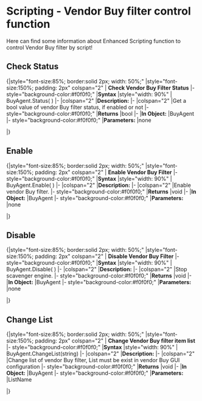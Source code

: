 # Scripting - Vendor Buy filter control function
Here can find some information about Enhanced Scripting function to control Vendor Buy filter by script!

## Check Status

{|style="font-size:85%; border:solid 2px; width: 50%;"
|style="font-size:150%;  padding: 2px" colspan="2" | **Check Vendor Buy Filter Status**
|- style="background-color:#f0f0f0;"
|**Syntax**
|style="width: 90%" | BuyAgent.Status( )
|-
|colspan="2" |**Description:**
|-
|colspan="2" |Get a bool value of vendor Buy filter status, if enabled or not
|- style="background-color:#f0f0f0;"
|**Returns**
|bool
|-
|**In Object:**
|BuyAgent
|- style="background-color:#f0f0f0;"
|**Parameters:**
|none

|}

## Enable

{|style="font-size:85%; border:solid 2px; width: 50%;"
|style="font-size:150%;  padding: 2px" colspan="2" | **Enable Vendor Buy Filter**
|- style="background-color:#f0f0f0;"
|**Syntax**
|style="width: 90%" | BuyAgent.Enable( )
|-
|colspan="2" |**Description:**
|-
|colspan="2" |Enable vendor Buy filter.
|- style="background-color:#f0f0f0;"
|**Returns**
|void
|-
|**In Object:**
|BuyAgent
|- style="background-color:#f0f0f0;"
|**Parameters:**
|none

|}

## Disable

{|style="font-size:85%; border:solid 2px; width: 50%;"
|style="font-size:150%;  padding: 2px" colspan="2" | **Disable Vendor Buy Filter**
|- style="background-color:#f0f0f0;"
|**Syntax**
|style="width: 90%" | BuyAgent.Disable( )
|-
|colspan="2" |**Description:**
|-
|colspan="2" |Stop scavenger engine.
|- style="background-color:#f0f0f0;"
|**Returns**
|void
|-
|**In Object:**
|BuyAgent
|- style="background-color:#f0f0f0;"
|**Parameters:**
|none

|}

## Change List

{|style="font-size:85%; border:solid 2px; width: 50%;"
|style="font-size:150%;  padding: 2px" colspan="2" | **Change Vendor Buy filter item list**
|- style="background-color:#f0f0f0;"
|**Syntax**
|style="width: 90%" | BuyAgent.ChangeList(string)
|-
|colspan="2" |**Description:**
|-
|colspan="2" |Change list of vendor Buy filter, List must be exist in vendor Buy GUI configuration
|- style="background-color:#f0f0f0;"
|**Returns**
|void
|-
|**In Object:**
|BuyAgent
|- style="background-color:#f0f0f0;"
|**Parameters:**
|ListName

|}

